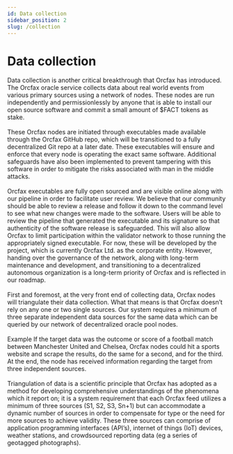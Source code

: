 ```yaml
---
id: Data collection
sidebar_position: 2
slug: /collection
---
```


# Data collection

Data collection is another critical breakthrough that Orcfax has introduced. The
Orcfax oracle service collects data about real world events from various primary
sources using a network of nodes. These nodes are run independently and
permissionlessly by anyone that is able to install our open source software and
commit a small amount of $FACT tokens as stake.<br/>
<br/>
These Orcfax nodes are initiated through executables made available through the
Orcfax GitHub repo, which will be transitioned to a fully decentralized Git repo
at a later date. These executables will ensure and enforce that every node is
operating the exact same software. Additional safeguards have also been
implemented to prevent tampering with this software in order to mitigate the
risks associated with man in the middle attacks.<br/>
<br/>
Orcfax executables are fully open sourced and are visible online along with our
pipeline in order to facilitate user review. We believe that our community
should be able to review a release and follow it down to the command level to
see what new changes were made to the software. Users will be able to review the
pipeline that generated the executable and its signature so that authenticity of
the software release is safeguarded. This will also allow Orcfax to limit
participation within the validator network to those running the appropriately
signed executable. For now, these will be developed by the project, which is
currently Orcfax Ltd. as the corporate entity. However, handing over the
governance of the network, along with long-term maintenance and development, and
transitioning to a decentralized autonomous organization is a long-term priority
of Orcfax and is reflected in our roadmap.<br/>
<br/>
First and foremost, at the very front end of collecting data, Orcfax nodes will
triangulate their data collection. What that means is that Orcfax doesn’t rely
on any one or two single sources. Our system requires a minimum of three
separate independent data sources for the same data which can be queried by our
network of decentralized oracle pool nodes.<br/>
<br/>
Example
If the target data was the outcome or score of a football match between
Manchester United and Chelsea, Orcfax nodes could hit a sports website and
scrape the results, do the same for a second, and for the third. At the end, the
node has received information regarding the target from three independent
sources.<br/>
<br/>
Triangulation of data is a scientific principle that Orcfax has adopted as a
method for developing comprehensive understandings of the phenomena which it
report on; it is a system requirement that each Orcfax feed utilizes a minimum
of three sources (S1, S2, S3, Sn+1) but can accommodate a dynamic number of
sources in order to compensate for type or the need for more sources to achieve
validity. These three sources can comprise of application programming interfaces
(API’s), internet of things (IoT) devices, weather stations, and crowdsourced
reporting data (eg a series of geotagged photographs).
